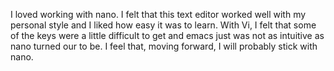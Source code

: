 I loved working with nano.  I felt that this text editor worked well with my personal style and I liked
how easy it was to learn.  With Vi, I felt that some of the keys were a little difficult to get and emacs just was not as intuitive as nano turned our to be.
I feel that, moving forward, I will probably stick with nano.
